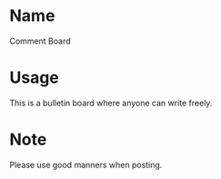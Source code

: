 # Name

Comment Board

# Usage

This is a bulletin board where anyone can write freely.

# Note

Please use good manners when posting.
